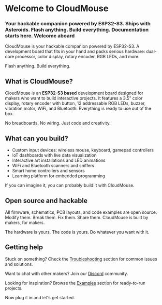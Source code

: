 # Welcome to CloudMouse

### Your hackable companion powered by ESP32-S3. Ships with Asteroids. Flash anything. Build everything. Documentation starts here. Welcome aboard

CloudMouse is your hackable companion powered by ESP32-S3. A development board that fits in your hand and packs serious hardware: dual-core processor, color display, rotary encoder, RGB LEDs, and more.

Flash anything. Build everything.

## What is CloudMouse?

CloudMouse is an **ESP32-S3 based** development board designed for makers who want to build interactive projects. It features a 3.5" color display, rotary encoder with button, 12 addressable RGB LEDs, buzzer, vibration motor, WiFi, and Bluetooth. Everything is ready to use out of the box.

No breadboards. No wiring. Just code and creativity.

## What can you build?

  * Custom input devices: wireless mouse, keyboard, gamepad controllers
  * IoT dashboards with live data visualization
  * Interactive art installations and LED animations
  * WiFi and Bluetooth scanners and sniffers
  * Smart home controllers and sensors
  * Learning platform for embedded programming

If you can imagine it, you can probably build it with CloudMouse.

## Open source and hackable

All firmware, schematics, PCB layouts, and code examples are open source. Modify them. Break them. Fix them. Share them. CloudMouse is built by makers, for makers.

The hardware is yours. The code is yours. Do whatever you want with it.

## Getting help

Stuck on something? Check the [Troubleshooting](06_troubleshooting.md) section for common issues and solutions.

Want to chat with other makers? Join our [Discord](https://discord.gg/n4Mh6jxH34) community.

Looking for inspiration? Browse the [Examples](05_example_code.md) section for ready-to-run projects.

Now plug it in and let's get started.